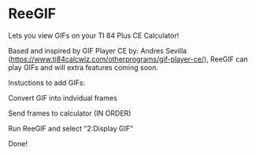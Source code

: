 # ReeGIF
Lets you view GIFs on your TI 84 Plus CE Calculator!

Based and inspired by GIF Player CE by: Andres Sevilla (https://www.ti84calcwiz.com/otherprograms/gif-player-ce/), ReeGIF can play GIFs and will extra features coming soon.

Instuctions to add GIFs:

Convert GIF into indvidual frames

Send frames to calculator (IN ORDER)

Run ReeGIF and select "2:Display GIF"

Done!
